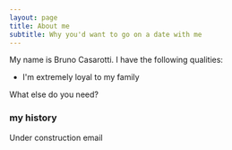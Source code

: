 ```yaml
---
layout: page
title: About me
subtitle: Why you'd want to go on a date with me
---
```


My name is Bruno Casarotti. I have the following qualities:

- I'm extremely loyal to my family

What else do you need?

### my history

Under construction
email
